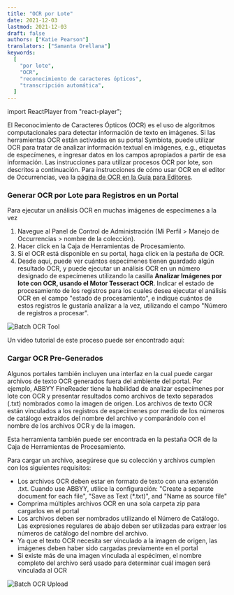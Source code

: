 ```yaml
---
title: "OCR por Lote"
date: 2021-12-03
lastmod: 2021-12-03
draft: false
authors: ["Katie Pearson"]
translators: ["Samanta Orellana"]
keywords:
  [
    "por lote",
    "OCR",
    "reconocimiento de caracteres ópticos",
    "transcripción automática",
  ]
---
```


import ReactPlayer from "react-player";

El Reconocimiento de Caracteres Ópticos (OCR) es el uso de algoritmos computacionales para detectar información de texto en imágenes. Si las herramientas OCR están activadas en su portal Symbiota, puede utilizar OCR para tratar de analizar información textual en imágenes, e.g., etiquetas de especímenes, e ingresar datos en los campos apropiados a partir de esa información. Las instrucciones para utilizar procesos OCR por lote, son descritos a continuación. Para instrucciones de cómo usar OCR en el editor de Occurrencias, vea la [página de OCR en la Guía para Editores](https://biokic.github.io/symbiota-docs/es/editor/edit/ocr/).

### Generar OCR por Lote para Registros en un Portal

Para ejecutar un análisis OCR en muchas imágenes de especímenes a la vez

1. Navegue al Panel de Control de Administración (Mi Perfil > Manejo de Occurrencias > nombre de la colección).
2. Hacer click en la Caja de Herramientas de Procesamiento.
3. Si el OCR está disponible en su portal, haga click en la pestaña de OCR.
4. Desde aquí, puede ver cuántos especímenes tienen guardado algún resultado OCR, y puede ejecutar un análisis OCR en un número designado de especímenes utilizando la casilla **Analizar Imágenes por lote con OCR, usando el Motor Tesseract OCR**. Indicar el estado de procesamiento de los registros para los cuales desea ejecutar el análisis OCR en el campo "estado de procesamiento", e indique cuántos de estos registros le gustaría analizar a la vez, utilizando el campo "Número de registros a procesar".

![Batch OCR Tool](/img/batchocr1.png)

Un video tutorial de este proceso puede ser encontrado aquí:

<ReactPlayer
  playing={false}
  controls
  url="https://www.youtube.com/watch?v=VUMVb3-R8mw"
/>

### Cargar OCR Pre-Generados

Algunos portales también incluyen una interfaz en la cual puede cargar archivos de texto OCR generados fuera del ambiente del portal. Por ejemplo, ABBYY FineReader tiene la habilidad de analizar especímenes por lote con OCR y presentar resultados como archivos de texto separados (.txt) nombrados como la imagen de origen. Los archivos de texto OCR están vinculados a los registros de especímenes por medio de los números de catálogo extraídos del nombre del archivo y comparándolo con el nombre de los archivos OCR y de la imagen.

Esta herramienta también puede ser encontrada en la pestaña OCR de la Caja de Herramientas de Procesamiento.

Para cargar un archivo, asegúrese que su colección y archivos cumplen con los siguientes requisitos:

- Los archivos OCR deben estar en formato de texto con una extensión .txt. Cuando use ABBYY, utilice la configuración: "Create a separate document for each file", "Save as Text (\*.txt)", and "Name as source file"
- Comprima múltiples archivos OCR en una sola carpeta zip para cargarlos en el portal
- Los archivos deben ser nombrados utilizando el Número de Catálogo. Las expresiones regulares de abajo deben ser utilizadas para extraer los números de catálogo del nombre del archivo.
- Ya que el texto OCR necesita ser vinculado a la imagen de origen, las imágenes deben haber sido cargadas previamente en el portal
- Si existe más de una imagen vinculada al espécimen, el nombre completo del archivo será usado para determinar cuál imagen será vinculada al OCR

![Batch OCR Upload](/img/batchocr2.png)
